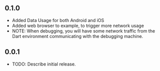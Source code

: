 ## 0.1.0

* Added Data Usage for both Android and iOS
* Added web browser to example, to trigger more network usage
* NOTE: When debugging, you will have some network traffic from the Dart environment 
        communicating with the debugging machine.

## 0.0.1

* TODO: Describe initial release.
